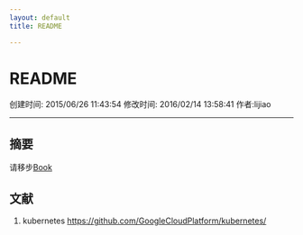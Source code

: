 ```yaml
---
layout: default
title: README

---
```


# README

创建时间: 2015/06/26 11:43:54  修改时间: 2016/02/14 13:58:41 作者:lijiao

----

## 摘要

请移步[Book](./Book)

## 文献

1.  kubernetes https://github.com/GoogleCloudPlatform/kubernetes/
